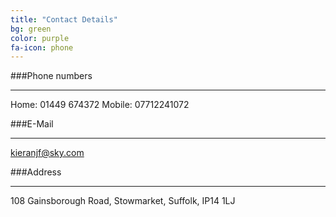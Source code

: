 ```yaml
---
title: "Contact Details"
bg: green
color: purple
fa-icon: phone
---
```


###Phone numbers

-----------------------------
Home: 01449 674372
Mobile: 07712241072


###E-Mail

-----------------------------
kieranjf@sky.com


###Address

-----------------------------
108 Gainsborough Road,
Stowmarket,
Suffolk,
IP14 1LJ




